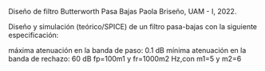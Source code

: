 Diseño de filtro Butterworth Pasa Bajas
Paola Briseño, UAM - I, 2022.

Diseño y simulación (teórico/SPICE) de un filtro pasa-bajas con la siguiente especificación:

máxima atenuación en la banda de paso: 0.1 dB
mínima atenuación en la banda de rechazo: 60 dB
fp=100m1 y fr=1000m2 Hz,con m1=5 y m2=6 
